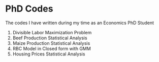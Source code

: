 # PhD Codes
The codes I have written during my time as an Economics PhD Student

1. Divisible Labor Maximization Problem
2. Beef Production Statistical Analysis
3. Maize Production Statistical Analysis
4. RBC Model in Closed form with GMM
5. Housing Prices Statistical Analysis
